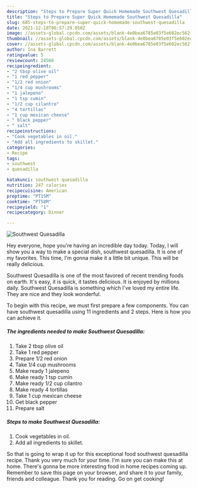 ```yaml
---
description: "Steps to Prepare Super Quick Homemade Southwest Quesadilla"
title: "Steps to Prepare Super Quick Homemade Southwest Quesadilla"
slug: 685-steps-to-prepare-super-quick-homemade-southwest-quesadilla
date: 2021-12-18T06:57:29.050Z
image: //assets-global.cpcdn.com/assets/blank-4e0bea6785e03f5e602ec562f230caae08da540cada707380b4fe1bbebba43da.png
thumbnail: //assets-global.cpcdn.com/assets/blank-4e0bea6785e03f5e602ec562f230caae08da540cada707380b4fe1bbebba43da.png
cover: //assets-global.cpcdn.com/assets/blank-4e0bea6785e03f5e602ec562f230caae08da540cada707380b4fe1bbebba43da.png
author: Ina Barrett
ratingvalue: 5
reviewcount: 24566
recipeingredient:
- "2 tbsp olive oil"
- "1 red pepper"
- "1/2 red onion"
- "1/4 cup mushrooms"
- "1 jalepeno"
- "1 tsp cumin"
- "1/2 cup cilantro"
- "4 tortillas"
- "1 cup mexican cheese"
- " black pepper"
- " salt"
recipeinstructions:
- "Cook vegetables in oil."
- "Add all ingredients to skillet."
categories:
- Recipe
tags:
- southwest
- quesadilla

katakunci: southwest quesadilla 
nutrition: 247 calories
recipecuisine: American
preptime: "PT15M"
cooktime: "PT58M"
recipeyield: "1"
recipecategory: Dinner

---
```



![Southwest Quesadilla](//assets-global.cpcdn.com/assets/blank-4e0bea6785e03f5e602ec562f230caae08da540cada707380b4fe1bbebba43da.png)

Hey everyone, hope you're having an incredible day today. Today, I will show you a way to make a special dish, southwest quesadilla. It is one of my favorites. This time, I'm gonna make it a little bit unique. This will be really delicious.



Southwest Quesadilla is one of the most favored of recent trending foods on earth. It's easy, it is quick, it tastes delicious. It is enjoyed by millions daily. Southwest Quesadilla is something which I've loved my entire life. They are nice and they look wonderful.


To begin with this recipe, we must first prepare a few components. You can have southwest quesadilla using 11 ingredients and 2 steps. Here is how you can achieve it.

<!--inarticleads1-->

##### The ingredients needed to make Southwest Quesadilla:

1. Take 2 tbsp olive oil
1. Take 1 red pepper
1. Prepare 1/2 red onion
1. Take 1/4 cup mushrooms
1. Make ready 1 jalepeno
1. Make ready 1 tsp cumin
1. Make ready 1/2 cup cilantro
1. Make ready 4 tortillas
1. Take 1 cup mexican cheese
1. Get  black pepper
1. Prepare  salt




<!--inarticleads2-->

##### Steps to make Southwest Quesadilla:

1. Cook vegetables in oil.
1. Add all ingredients to skillet.




So that is going to wrap it up for this exceptional food southwest quesadilla recipe. Thank you very much for your time. I'm sure you can make this at home. There's gonna be more interesting food in home recipes coming up. Remember to save this page on your browser, and share it to your family, friends and colleague. Thank you for reading. Go on get cooking!
